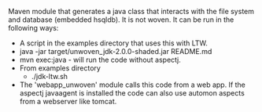 Maven module that generates a java class that interacts with the file system and database (embedded hsqldb).
It is not woven. It can be run in the following ways:
* A script in the examples directory that uses this
with LTW. 
* java -jar target/unwoven_jdk-2.0.0-shaded.jar README.md
* mvn exec:java - will run the code without aspectj.
* From examples directory
  * ./jdk-ltw.sh
* The 'webapp_unwoven' module calls this code from a web app.  If the aspectj javaagent is installed
the code can also use automon aspects from a webserver like tomcat.
